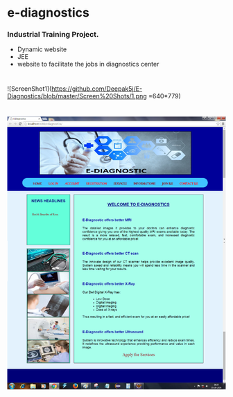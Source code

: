 # e-diagnostics
### Industrial Training Project.
* Dynamic website
* JEE
* website to facilitate the jobs in diagnostics center
#
![ScreenShot1](https://github.com/Deepak5j/E-Diagnostics/blob/master/Screen%20Shots/1.png =640*779)
#
<img src="https://github.com/Deepak5j/E-Diagnostics/blob/master/Screen%20Shots/1.png" alt="ScreenShot1" style="width: 640px;"/>
